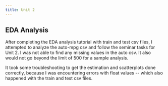 ```yaml
---
title: Unit 2
---
```

EDA Analysis
--

After completing the EDA analysis tutorial with train and test csv files, I attempted to analyze the auto-mpg csv and follow the seminar tasks for Unit 2. I was not able to find any missing values in the auto csv. It also would not go beyond the limit of 500 for a sample analysis. 

It took some troubleshooting to get the estimation and scatterplots done correctly, because I was encountering errors with float values -- which also happened with the train and test csv files. 

